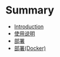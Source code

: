 # Summary

* [Introduction](README.md)
* [使用说明](shi-yong-shuo-ming.md)
* [部署](install.md)
* [部署\(Docker\)](dockerbu-shu.md)

